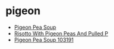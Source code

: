 # pigeon

 * [Pigeon Pea Soup](../../index/p/pigeon-pea-soup-103191.json)
 * [Risotto With Pigeon Peas And Pulled P](../../index/r/risotto-with-pigeon-peas-and-pulled-p.json)
 * [Pigeon Pea Soup 103191](../../index/p/pigeon-pea-soup-103191.json)
